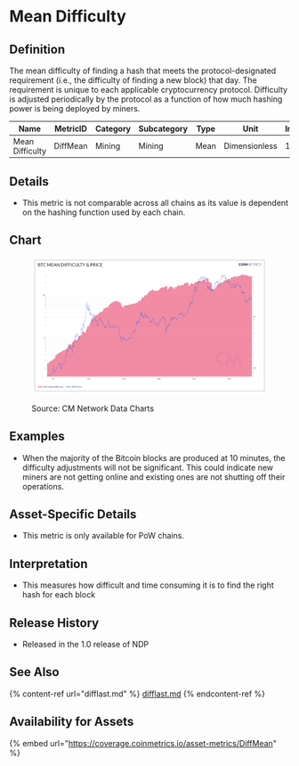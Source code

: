 # Mean Difficulty

## Definition

The mean difficulty of finding a hash that meets the protocol-designated requirement (i.e., the difficulty of finding a new block) that day. The requirement is unique to each applicable cryptocurrency protocol. Difficulty is adjusted periodically by the protocol as a function of how much hashing power is being deployed by miners.

| Name            | MetricID | Category | Subcategory | Type | Unit          | Interval |
| --------------- | -------- | -------- | ----------- | ---- | ------------- | -------- |
| Mean Difficulty | DiffMean | Mining   | Mining      | Mean | Dimensionless | 1 day    |

## Details

* This metric is not comparable across all chains as its value is dependent on the hashing function used by each chain.

## Chart

<figure><img src="../../.gitbook/assets/BTC_Mean_Difficulty___Price (1).png" alt=""><figcaption><p>Source: CM Network Data Charts</p></figcaption></figure>

## Examples

* When the majority of the Bitcoin blocks are produced at 10 minutes, the difficulty adjustments will not be significant. This could indicate new miners are not getting online and existing ones are not shutting off their operations.

## Asset-Specific Details

* This metric is only available for PoW chains.

## Interpretation

* This measures how difficult and time consuming it is to find the right hash for each block

## Release History

* Released in the 1.0 release of NDP

## See Also

{% content-ref url="difflast.md" %}
[difflast.md](difflast.md)
{% endcontent-ref %}

## Availability for Assets

{% embed url="https://coverage.coinmetrics.io/asset-metrics/DiffMean" %}
